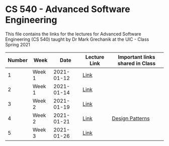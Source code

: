 # CS 540 - Advanced Software Engineering 

This file contains the links for the lectures for Advanced Software Engineering (CS 540) taught by Dr Mark Grechanik at the UIC - Class Spring 2021

|Number|Week|Date|Lecture Link| Important links shared in Class|
|---|---|----|---|---|
|1|Week 1|2021-01-12| [Link](https://uic.zoom.us/rec/share/9j8uhQMxkc7mzO37AIHJHuKDYoMbn1MSJ-vd2pKQYH6TW_OfcyxZFouRtje15dv-.5jlC7QlkULhuU_JK) ||
|2|Week 1|2021-01-14|[Link](https://uic.zoom.us/rec/share/95H1nI06Dg5LTXDcy1PpRiWYQEwd-ekIp0Ag4Mz1TR6Vx_PBY4zkOTH7w65tmZYV.HKt8XvqFv4N5e8C_)||
|3|Week 2|2021-01-19|[Link](https://uic.zoom.us/rec/share/ny4nDZa1r3IpDwPm1CQurS56LBquRVwdjyPtKlSBST-RBNfI3NLWzJp0cPUuneK8.8WaKE_t-6yK5J-rJ?startTime=1611085713000)||
|4|Week 2|2021-01-21|[Link](https://uic.zoom.us/rec/play/V4eDuMW6kNUUfQgvNXDbSw937EnMj7OFVS9wrRs6cGiEdT9aZptBjigP2UsXu-YKLhxfEKQlQPHURv3c.FCd0Wq4i_ozONFxV?continueMode=true)| [Design Patterns](https://github.com/0x1DOCD00D/AdvancedSE_Spring2021.git)|
|5|Week 3|2021-01-26|[Link](https://uic.zoom.us/rec/play/bFWoV2xPhCC7Ad7uQcNSKUcTv3iPrf7fEgRD2ova0D3hT3WZP5ZTsDezusdlHtlIu6whFSfcFXrK52TS.EAp5dwfNMc04Tbss?continueMode=true)||
